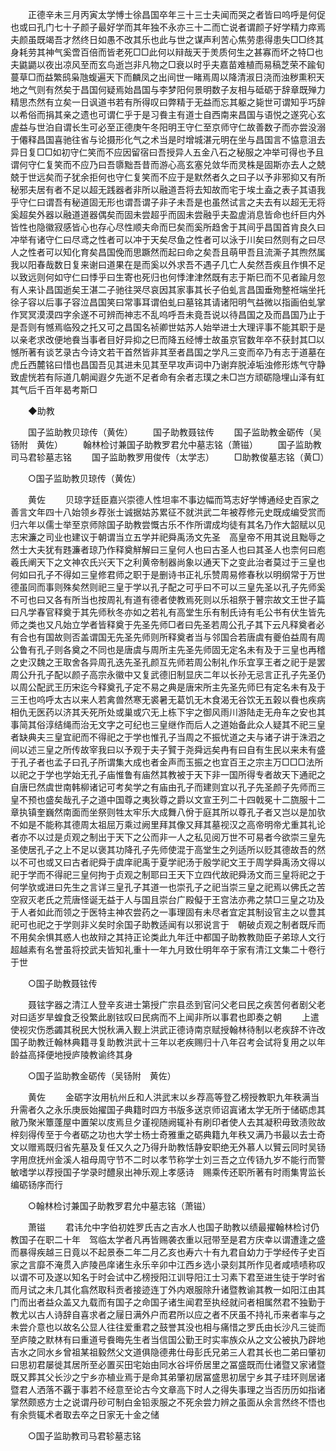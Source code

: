 <!-- { "loadSidebar": true } -->
　　正德辛未三月丙寅太学愽士徐昌国卒年三十三士夫闻而哭之者皆曰呜呼是何促也或曰孔门七十子颜子最好学而其年独不永亦三十二而亡说者谓颜子好学精力瘁焉夫颜虽既竭吾才然终日如愚不改其乐也此与世之谋声利苦心焦劳患得患失□□终其身耗劳其神气奚啻百倍而皆老死□□此何以辩哉天于羙质何生之甚寡而坏之特□也夫鼪鼯以夜出凉风至而玄鸟逝岂非凡物之□衰以时乎夫嘉苗难植而易稿芝荣不踰旬蔓草□而益繁鸱枭虺蝮遍天下而麟凤之出间世一睹焉周以降清淑日浇而浊秽熏积天地之气则有然矣于昌国何疑焉始昌国与李梦阳何景明数子友相与砥砺于辞章既殚力精思杰然有立矣一日讽道书若有所得叹曰弊精于无益而忘其躯之毙世可谓知乎巧辞以希俗而捐其亲之遗也可谓仁乎于是习飬主有道士自西南来昌国与语悦之遂究心玄虗益与世泊自谓长生可必至正德庚午冬阳明王守仁至京师守仁故善数子而亦尝没溺于僊释昌国喜驰往省与论摄形化气之术当是时增城湛元明在坐与昌国言不恊意沮去异日复□□如初守仁笑而不应因留宿曰吾授异人五金八石之秘服之冲举可得也予且谓何守仁复笑而不应乃曰吾隳黜吾昔而游心高玄塞兑敛华而灵株是固斯亦去人之兢兢于世远矣而子犹余拒何也守仁复笑而不应于是默然者久之曰子以予非邪抑又有所秘邪夫居有者不足以超无践器者非所以融道吾将去知故而宅于埃土盍之表子其语我乎守仁曰谓吾有秘道固无形也谓吾谓子非子未吾是也虽然试言之夫去有以超无无将奚超矣外器以融道道器偶矣而固未尝超乎而固未尝融乎夫盈虗消息皆命也纤巨内外皆性也隐徽寂感皆心也存心尽性顺夫命而巳矣而奚所趋舍于其间乎昌国首肯良久曰冲举有诸守仁曰尽鸢之性者可以冲于天矣尽鱼之性者可以泳于川矣曰然则有之曰尽人之性者可以知化育矣昌国俛而思蹶然而起曰命之矣吾且萌甲吾且流澌子其煦然属我以阳春哉数日复来谢曰道果在是而奚以外求吾不遇子几亡人矣然吾疾且作惧不足以致远则何如守仁曰悸乎曰生寄也死归也何悸津津然既有志于斯巳而不见者踰月忽有人来讣昌国逝矣王湛二子驰往哭尽哀因其家事其长子伯虬言昌国垂歾整袵端坐托徐子容以后事子容泣昌国笑曰常事耳谓伯虬曰墓铭其请诸阳明气益微以指画伯虬掌作冥冥漠漠四字余遂不可辨而神志不乱呜呼吾未竟吾说以待昌国之及而昌国乃止于是吾则有憾焉临殁之托又可之昌国名祯卿世姑苏人始举进士大理评事不能其职于是以亲老求改便地飬当事者目好异抑之巳而降五经愽士故虽京官数年卒不获封其□以憾所著有谈艺录古今诗文若干首然皆非其至者昌国之学凡三变而卒乃有志于道墓在虎丘西麓铭曰惜也昌国吾见其进未见其至早攻声词中乃谢弃脱淖垢浊修形炼气守静致虗恍若有际道几朝闻遐夕先逝不足者命有余者志璞之未□岂方顽砺隐埋山泽有虹其气后千百年曷考斯□ 

　　◆助教 

　　国子监助教贝琼传（黄佐） 
　　国子助教聂铉传 
　　国子监助教金砺传（吴钖附　黄佐） 
　　翰林检讨兼国子助教罗君允中墓志铭（萧镃） 
　　国子监助教司马君轸墓志铭 
　　国子监助教罗用俊传（太学志） 
　　□助教俊墓志铭（黄□） 

　　○国子监助教贝琼传（黄佐） 

　　黄佐 
　　贝琼字廷臣嘉兴崇德人性坦率不事边幅而笃志好学愽通经史百家之善言文年四十八始领乡荐张士诚据姑苏累征不就洪武二年被荐修元史既成编受赏而归六年以儒士举至京师除国子助教尝慨古乐不作所谓成均徒有其名乃作大韶赋以见志宋濂之司业也建议于朝谓当立五学并祀舜禹汤文先圣　高皇帝不用其说且黜辱之然士大夫犹有韪濂者琼乃作释奠觧解曰三皇何人也曰古圣人也曰其圣人也柰何曰庖羲氏阐天下之文神农氏兴天下之利黄帝制器尚象以通天下之变此治者莫过于三皇也何如曰孔子不得如三皇修君师之职于是删诗书正礼乐赞周易修春秋以明纲常于万世德虽同而事则殊矣然则祀三皇于学以孔子配之可乎曰不可以三皇先圣以孔子先师奚不可也曰又各有所当也按周礼有道有德者使教焉死则以乐祖祭于瞽宗故文王世子篇曰凡学春官释奠于其先师秋冬亦如之若礼有高堂生乐有制氏诗有毛公书有伏生皆先师之类也又凡始立学者皆释奠于先圣先师□者曰先圣若周公孔子其下云凡释奠者必有合也有国故则否盖谓国无先圣先师则所释奠者当与邻国合若唐虞有夔伯益周有周公鲁有孔子则各奠之不同也是唐虞与周所主先圣先师固无定名未有及于三皇也再稽之史汉魏之王取舍各异周孔迭先圣孔颜互先师若周公制礼作乐宜享王者之祀于是罢周公升孔子配以颜子高宗永徽中又复武德旧制显庆二年以长孙无忌言正孔子先圣仍以周公配武王历宋迄今释奠孔子定不易之典是唐宋所主先圣先师巳有定名未有及于三王也呜呼太古以来人若禽兽然寒无裘暑无葛饥无木食渴无谷饮无五榖以飬也疾病相仇无医药以济其夭死所处或巢或穴无上栋下宇之御风雨川游陆走无舟车之安也其事简其俗淳结绳而治无文字之可纪也三皇继作而后人之道始备此众人疑其不祀三皇者缺典夫三皇宜祀而不得祀之于学也惟孔子当周之不振忧道之夫与诸子讲于洙泗之间以述三皇之所传故宰我曰以予观于夫子贒于尧舜远矣冉有曰自有生民以来未有盛于孔子者也孟子曰孔子所谓集大成也者金声而玉振之也宜百王之宗主万□□□法所以祀之于学也学始无孔子庙惟鲁有庙然其教被于天下非一国所得专者故天下通祀之自唐巳然虞世南韩柳诸记可考矣学之有庙由孔子而建则宜以孔子先圣颜子先师而三皇不预也盛矣哉孔子之道中国尊之夷狄尊之爵以文宣王列二十四戟冕十二旒服十二章执镇奎巍然南面而坐祭则牲太牢乐大成舞八佾于庭其所以尊孔子者又岂以是加欤不如是不能称其德周太祖屈万乘过阙里拜其像又拜其墓视汉之高帝明帝尤重其礼论者亦不以过是贞观之制出于天下之公而非一人之私见阅万世不可易者今欲崇三皇先圣使居孔子之上不足以褒其功降孔子先师使混于高堂生之列适所以贬其德故吾的然以不可也或又曰古者祀舜于虞庠祀禹于夏学祀汤于殷学祀文王于周学舜禹汤文得以祀于学而不得祀三皇何拘于贞观之制耶曰王天下立四代故祀舜汤文而三皇将祀之于何学欤或进曰先生之言详三皇孔子其道一也崇孔子之祀当崇三皇之祀焉以佛氏之苦空寂灭老氏之荒唐怪诞无益于人与国且崇台广殿儗于王宫法亦弗之禁□三皇之功及于人者如此而领之于医特主神农尝药之一事理固有未尽者宜定其制设官主之以豊其祀可也祀之于学则非义矣时余国子助教适闻有以邪说言于　朝破贞观之制者既斥而不用矣余惧其惑人也故辩之其持正论类此九年迁中都国子助教教勋臣子弟琼人文行超越素有名誉虽将挍武夫皆知礼重十一年九月致仕明年卒于家有清江文集二十卷行于世 

　　○国子助教聂铉传 

　　聂铉字器之清江人登辛亥进士第授广宗县丞到官问父老曰民之疾苦何者剧父老对曰适岁旱蝗食乏役繁此剧铉叹曰民病而不上闻非所以事君也即奏之朝 
　　上遣使视灾伤悉蠲其税民大悦秋满入觐上洪武正德诗南京赋授翰林待制以老疾辞不许改国子助教迁翰林典籍寻复助教洪武十三年以老疾赐归十八年召考会试将复用之以年龄益高择便地授庐陵教谕终其身 

　　○国子监助教金砺传（吴钖附　黄佐） 

　　黄佐 
　　金砺字汝用杭州丘和人洪武末以乡荐高等登乙榜授教职九年秩满当升需者久之永乐庚辰始擢国子典籍时四方书版多送京师诏寘诸太学无所于储砺虑其敝乃聚米簟蓬屋中置架以庋焉旦夕谨视随阙辄补有刷印者使人去其凝积毋致渍败故梓刻得传至于今者砺之功也大学士杨士奇雅重之砺典籍九年秩又满乃书最以去士奇文以赠焉既归省先墓及复任又久之乃得升助教恬静安职绝无外慕人以贒云同时吴钖字用庶抚州金溪人祖母周守节不二时以孝节称学士刘三吾之立传钖九岁不能行而警敏嗜学以荐授国子学录时醴泉出神乐观上孝感诗　赐乘传还职所著有时雨集冑监长编砺钖序而行 

　　○翰林检讨兼国子助教罗君允中墓志铭（萧镃） 

　　萧镃 
　　君讳允中字伯初姓罗氏吉之吉水人也国子助教以绩最擢翰林检讨仍教国子在职二十年　驾临太学者凡再皆赐袭衣重以冠带至是君方庆幸以谓遭逢之盛而暴得疾越三日竟以不起景泰二年二月乙亥也寿六十有九君自幼力于学经传子史百家之言靡不淹贯入庐陵邑庠诸生永乐辛卯中江西乡选小录刻其所作见者咸啧啧称叹以谓不可及遂以知名于时会试中乙榜授阳江训导阳江士习素下君至进生徒于学时省而月试之未几其化翕然取科贡者接迹连丁外内艰服除升诸暨教谕其教一如阳江由其门而出者益众盖又九载而有国子之命国子诸生闻君至执经就问者相属然君不独勤于教尤以古人诗辞自喜求者之屦日满外户而君所以应之者不厌虽不持礼币来者率与之未尝介意也以故名公显人往往爱重君之鼓誉其没也相与痛惜之罗氏由长沙凡三徙而至庐陵之默林有曰重道号飬晦先生者当信国公勤王时实率族众从之文公被执乃辟地吉水之同水乡曾祖某祖毅然父文道俱隐德弗仕母彭氏兄弟三人君其长也二弟曰肇初曰思初君屡徙其居所至必置买田宅始由同水谷坪侨居里之冨盛既而仕诸暨又家诸暨既又葬其父长沙之宁乡亦植业焉于是命其弟肇初居冨盛思初居宁乡其子珪环则居诸暨君人洒落不覊于事若不经意至论古今文章高下时人之得失事理之当否历历如指诸掌然颇惑方士之说谓丹砂可制白金铅汞服之不死余尝力辨之虽面从余言然终不悟也有余赀辄术者取去卒之日家无十金之储 

　　○国子监助教司马君轸墓志铭 

